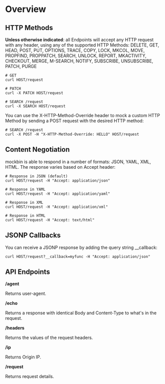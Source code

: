 # Overview
## HTTP Methods
**Unless otherwise indicated**: all Endpoints will accept any HTTP request with any header, using any of the supported HTTP Methods: DELETE, GET, HEAD, POST, PUT, OPTIONS, TRACE, COPY, LOCK, MKCOL, MOVE, PROPFIND, PROPPATCH, SEARCH, UNLOCK, REPORT, MKACTIVITY, CHECKOUT, MERGE, M-SEARCH, NOTIFY, SUBSCRIBE, UNSUBSCRIBE, PATCH, PURGE
```
# GET
curl HOST/request

# PATCH
curl -X PATCH HOST/request

# SEARCH /request
curl -X SEARCH HOST/request
```
You can use the X-HTTP-Method-Override header to mock a custom HTTP Method by sending a POST request with the desired HTTP method:
```
# SEARCH /request
curl -X POST -H "X-HTTP-Method-Override: HELLO" HOST/request
```

## Content Negotiation
mockbin is able to respond in a number of formats: JSON, YAML, XML, HTML. The response varies based on Accept header:
```
# Response in JSON (default)
curl HOST/request -H "Accept: application/json" 

# Response in YAML
curl HOST/request -H "Accept: application/yaml" 

# Response in XML
curl HOST/request -H "Accept: application/xml" 

# Response in HTML 
curl HOST/request -H "Accept: text/html" 
```

## JSONP Callbacks
You can receive a JSONP response by adding the query string __callback:
```
curl HOST/request?__callback=myfunc -H "Accept: application/json"
```

## API Endpoints
**/agent**

Returns user-agent.

**/echo**

Returns a response with identical Body and Content-Type to what's in the request.

**/headers**

Returns the values of the request headers.

**/ip**

Returns Origin IP.

**/request**

Returns request details.


